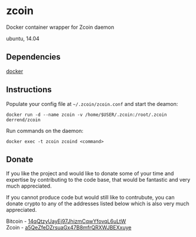# zcoin
Docker container wrapper for Zcoin daemon

ubuntu, 14.04

## Dependencies
[docker](https://docs.docker.com/engine/installation/ "docker engine")

## Instructions
Populate your config file at `~/.zcoin/zcoin.conf` and start the deamon:

    docker run -d --name zcoin -v /home/$USER/.zcoin:/root/.zcoin derrend/zcoin

Run commands on the daemon:

    docker exec -t zcoin zcoind <command>

## Donate
If you like the project and would like to donate some of your time and expertise by contributing to the code base, that would be fantastic and very much appreciated.

If you cannot produce code but would still like to contrubute, you can donate crypto to any of the addresses listed below which is also very much appreciated.

Bitcoin - [14qQtzyUayEj97JhizmCqwYfovqL6uLtW](https://blockchain.info/address/14qQtzyUayEj97JhizmCqwYfovqL6uLtWj "view address")  
Zcoin - [a5QeZfeDZrsuaGx47B8mfrQRXWJBEXxuye](https://zcoin.rocks/address/a5QeZfeDZrsuaGx47B8mfrQRXWJBEXxuye "view address")
